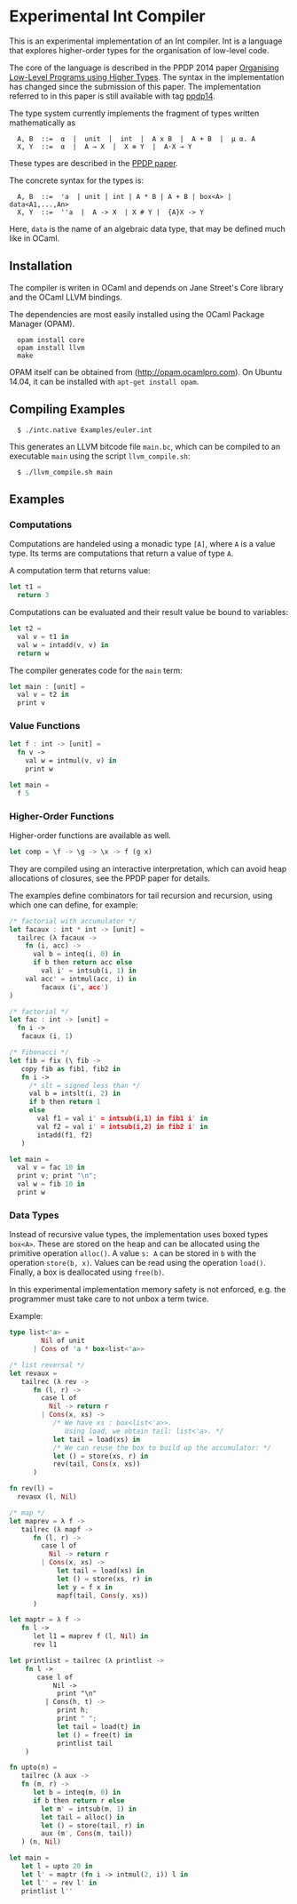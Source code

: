 # Experimental Int Compiler

This is an experimental implementation of an Int compiler.
Int is a language that explores higher-order types for the
organisation of low-level code.

The core of the language is described in the PPDP 2014 paper
[Organising Low-Level Programs using Higher Types](http://www2.tcs.ifi.lmu.de/~schoepp/Docs/ssa.pdf).
The syntax in the implementation has changed since the submission
of this paper. The implementation referred to in this paper is
still available with tag
[ppdp14](https://github.com/uelis/intc/tree/ppdp14).

The type system currently implements the fragment of types
written mathematically as
```
  A, B  ::=  α  |  unit  |  int  |  A x B  |  A + B  |  μ α. A
  X, Y  ::=  α  |  A → X  |  X ⊗ Y  |  A·X ⊸ Y
```
These types are described in the
[PPDP paper](http://www2.tcs.ifi.lmu.de/~schoepp/Docs/ssa.pdf).

The concrete syntax for the types is:
```
  A, B  ::=  'a  | unit | int | A * B | A + B | box<A> | data<A1,...,An>
  X, Y  ::=  ''a  |  A -> X  | X # Y |  {A}X -> Y
```
Here, `data` is the name of an algebraic data type, that may be defined
much like in OCaml.

## Installation

The compiler is writen in OCaml and depends on Jane Street's Core
library and the OCaml LLVM bindings.

The dependencies are most easily installed using the
OCaml Package Manager (OPAM).

```
  opam install core
  opam install llvm
  make
```

OPAM itself can be obtained from (http://opam.ocamlpro.com).
On Ubuntu 14.04, it can be installed with `apt-get install opam`.

## Compiling Examples

```
  $ ./intc.native Examples/euler.int
```
This generates an LLVM bitcode file `main.bc`, which can be
compiled to an executable `main` using the script `llvm_compile.sh`:
```
  $ ./llvm_compile.sh main
```

## Examples

### Computations

Computations are handeled using a monadic type `[A]`, where
`A` is a value type. Its terms are computations that return a
value of type `A`.

A computation term that returns value:
```rust
let t1 = 
  return 3
```
Computations can be evaluated and their result value be bound to
variables:
```rust
let t2 = 
  val v = t1 in
  val w = intadd(v, v) in
  return w
```

The compiler generates code for the `main` term:
```rust
let main : [unit] =
  val v = t2 in
  print v
```

### Value Functions

```rust
let f : int -> [unit] =
  fn v ->
    val w = intmul(v, v) in
    print w

let main =
  f 5
```    

### Higher-Order Functions

Higher-order functions are available as well. 
```rust
let comp = \f -> \g -> \x -> f (g x)
```
They are compiled using an interactive interpretation, which can
avoid heap allocations of closures, see the PPDP paper for details.

The examples define combinators for tail recursion and
recursion, using which one can define, for example:

```rust
/* factorial with accumulator */
let facaux : int * int -> [unit] =
  tailrec (λ facaux ->
    fn (i, acc) ->
      val b = inteq(i, 0) in
      if b then return acc else
        val i' = intsub(i, 1) in
	val acc' = intmul(acc, i) in
        facaux (i', acc')
)

/* factorial */
let fac : int -> [unit] =
  fn i ->
   facaux (i, 1)
```
   
```rust
/* fibonacci */
let fib = fix (\ fib ->
   copy fib as fib1, fib2 in
   fn i ->
     /* slt = signed less than */
     val b = intslt(i, 2) in
     if b then return 1
     else
       val f1 = val i' = intsub(i,1) in fib1 i' in
       val f2 = val i' = intsub(i,2) in fib2 i' in
       intadd(f1, f2)
   )
```

```rust
let main =
  val v = fac 10 in
  print v; print "\n";
  val w = fib 10 in
  print w
```

### Data Types

Instead of recursive value types, the implementation uses boxed types
`box<A>`. These are stored on the heap and can be allocated using the
primitive operation `alloc()`. A value `s: A` can be stored in `b` with
the operation `store(b, x)`. Values can be read using the operation
`load()`. Finally, a box is deallocated using `free(b)`.

In this experimental implementation memory safety is not enforced, e.g. the
programmer must take care to not unbox a term twice.

Example:

```rust
type list<'a> =
        Nil of unit
      | Cons of 'a * box<list<'a>>

/* list reversal */
let revaux =
   tailrec (λ rev ->
      fn (l, r) ->
        case l of
          Nil -> return r
        | Cons(x, xs) ->
           /* We have xs : box<list<'a>>.
              Using load, we obtain tail: list<'a>. */
           let tail = load(xs) in
      	   /* We can reuse the box to build up the accumulator: */
           let () = store(xs, r) in
           rev(tail, Cons(x, xs))
      )

fn rev(l) =
  revaux (l, Nil)

/* map */
let maprev = λ f ->
   tailrec (λ mapf ->
      fn (l, r) ->
        case l of
          Nil -> return r
        | Cons(x, xs) ->
            let tail = load(xs) in
            let () = store(xs, r) in
            let y = f x in
            mapf(tail, Cons(y, xs))
      )

let maptr = λ f ->
   fn l ->
      let l1 = maprev f (l, Nil) in
      rev l1

let printlist = tailrec (λ printlist ->
    fn l ->
       case l of
           Nil ->
            print "\n"
         | Cons(h, t) ->
            print h;
            print " ";
            let tail = load(t) in
            let () = free(t) in
            printlist tail
    )

fn upto(n) =
   tailrec (λ aux ->
   fn (m, r) ->
      let b = inteq(m, 0) in
      if b then return r else
        let m' = intsub(m, 1) in
        let tail = alloc() in
        let () = store(tail, r) in
        aux (m', Cons(m, tail))
   ) (n, Nil)

let main =
   let l = upto 20 in
   let l' = maptr (fn i -> intmul(2, i)) l in
   let l'' = rev l' in
   printlist l''
```
